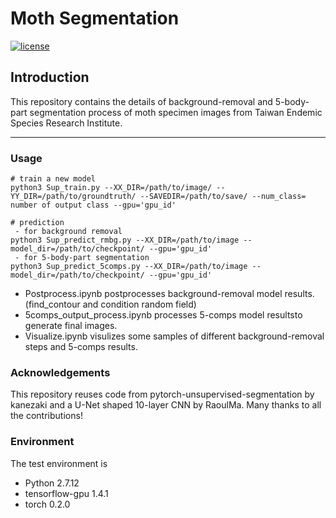 # Moth Segmentation

[![license](https://img.shields.io/github/license/mashape/apistatus.svg)](LICENSE)

## Introduction

This repository contains the details of background-removal and 5-body-part segmentation process of moth specimen images from Taiwan Endemic Species Research Institute.

---

### Usage
```
# train a new model
python3 Sup_train.py --XX_DIR=/path/to/image/ --YY_DIR=/path/to/groundtruth/ --SAVEDIR=/path/to/save/ --num_class= number of output class --gpu='gpu_id'

# prediction
 - for background removal
python3 Sup_predict_rmbg.py --XX_DIR=/path/to/image --model_dir=/path/to/checkpoint/ --gpu='gpu_id'
 - for 5-body-part segmentation
python3 Sup_predict_5comps.py --XX_DIR=/path/to/image --model_dir=/path/to/checkpoint/ --gpu='gpu_id'
```
 - Postprocess.ipynb postprocesses background-removal model results. (find_contour and condition random field)
 - 5comps_output_process.ipynb processes 5-comps model resultsto generate final images.
 - Visualize.ipynb visulizes some samples of different background-removal steps and 5-comps results.


### Acknowledgements 
This repository reuses code from pytorch-unsupervised-segmentation by kanezaki and a U-Net shaped 10-layer CNN by RaoulMa. Many thanks to all the contributions!

### Environment
The test environment is
 - Python 2.7.12
 - tensorflow-gpu 1.4.1	
 - torch 0.2.0

